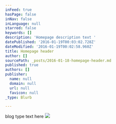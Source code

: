 ```yaml
---
inFeed: true
hasPage: false
inNav: false
inLanguage: null
starred: false
keywords: []
description: 'Homepage description text '
datePublished: '2016-01-19T00:03:02.728Z'
dateModified: '2016-01-19T00:02:58.960Z'
title: Homepage header
author: []
sourcePath: _posts/2016-01-18-homepage-header.md
published: true
authors: []
publisher:
  name: null
  domain: null
  url: null
  favicon: null
_type: Blurb

---
```

blog type text here ![](https://the-grid-user-content.s3-us-west-2.amazonaws.com/ba4cbd1b-aac3-48f0-92cd-72388b016655.jpg)